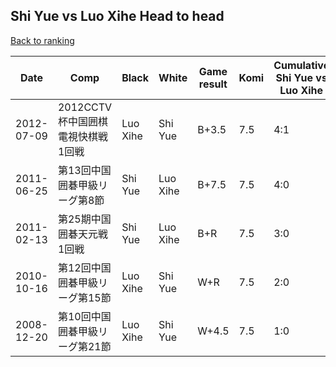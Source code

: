 ## Shi Yue vs Luo Xihe Head to head

[Back to ranking](../../index.md)




| **Date** | **Comp** | **Black** | **White** | **Game result** | **Komi** | **Cumulative Shi Yue vs Luo Xihe** | **Shi Yue streak** | **Luo Xihe streak** | 
| --- | --- | --- | --- | --- | --- | --- | --- | --- |
| 2012-07-09 | 2012CCTV杯中国囲棋電視快棋戦1回戦 | Luo Xihe | Shi Yue | B+3.5 | 7.5 | 4:1 | 0 | 1 | 
| 2011-06-25 | 第13回中国囲碁甲級リーグ第8節 | Shi Yue | Luo Xihe | B+7.5 | 7.5 | 4:0 | 4 | 0 | 
| 2011-02-13 | 第25期中国囲碁天元戦1回戦 | Shi Yue | Luo Xihe | B+R | 7.5 | 3:0 | 3 | 0 | 
| 2010-10-16 | 第12回中国囲碁甲級リーグ第15節 | Luo Xihe | Shi Yue | W+R | 7.5 | 2:0 | 2 | 0 | 
| 2008-12-20 | 第10回中国囲碁甲級リーグ第21節 | Luo Xihe | Shi Yue | W+4.5 | 7.5 | 1:0 | 1 | 0 |





